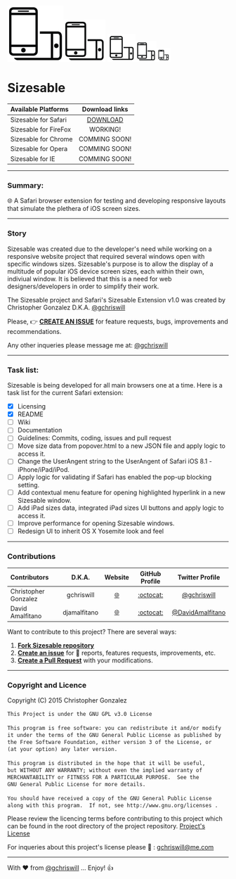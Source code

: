 ![Sizesable](/Sizesable.safariextension/icon-128.png)![Sizesable](/Sizesable.safariextension/icon-96.png) ![Sizesable](/Sizesable.safariextension/icon-64.png)![Sizesable](/Sizesable.safariextension/icon-48.png)![Sizesable](/Sizesable.safariextension/icon-32.png)

# Sizesable

| Available Platforms | Download links |
| :------------ | :---------------: |
| Sizesable for Safari | [DOWNLOAD](https://github.com/gchriswill/Sizesable/blob/master/Sizesable.safariextz?raw=true) |
| Sizesable for FireFox | WORKING! |
| Sizesable for Chrome | COMMING SOON! |
| Sizesable for Opera | COMMING SOON! |
| Sizesable for IE | COMMING SOON! |

---
### Summary:

:globe_with_meridians: A Safari browser extension for testing and developing responsive layouts that simulate the plethera of iOS screen sizes.

---

### Story
Sizesable was created due to the developer's need while working on a responsive website project that required several windows open with specific windows sizes. Sizesable's purpose is to allow the display of a multitude of popular iOS device screen sizes, each within their own, indiviual window. It is believed that this is a need for web designers/developers in order to simplify their work.

The Sizesable project and Safari's Sizesable Extension v1.0 was created by Christopher Gonzalez D.K.A. [@gchriswill](https://twitter.com/gchriswill)

Please, :point_right: [__CREATE AN ISSUE__](https://github.com/gchriswill/Sizesable/issues) for feature requests, bugs, improvements and recommendations. 

Any other inqueries please message me at: [@gchriswill](https://twitter.com/gchriswill)

---

### Task list:

Sizesable is being developed for all main browsers one at a time.
Here is a task list for the current Safari extension:

- [x] Licensing
- [x] README
- [ ] Wiki
- [ ] Documentation
- [ ] Guidelines: Commits, coding, issues and pull request
- [ ] Move size data from popover.html to a new JSON file and apply logic to access it.
- [ ] Change the UserAngent string to the UserAngent of Safari iOS 8.1 - iPhone/iPad/iPod.
- [ ] Apply logic for validating if Safari has enabled the pop-up blocking setting.
- [ ] Add contextual menu feature for opening highlighted hyperlink in a new Sizesable window.
- [ ] Add iPad sizes data, integrated iPad sizes UI buttons and apply logic to access it.
- [ ] Improve performance for opening Sizesable windows.
- [ ] Redesign UI to inherit OS X Yosemite look and feel 

---

### Contributions

| Contributors | D.K.A. | Website | GitHub Profile  | Twitter Profile |
| :--------------- | :---------------: | :---------------: | :---------------: | :---------------: |
| Christopher Gonzalez | gchriswill | [:globe_with_meridians:](http://www.gchriswill.me) |[:octocat:](https://github.com/gchriswill) | [@gchriswill](https://twitter.com/gchriswill) |
| David Amalfitano | djamalfitano | [:globe_with_meridians:](http://www.djamalfitano.me) |[:octocat:](https://github.com/djamalfitano) | [@DavidAmalfitano](https://twitter.com/@DavidAmalfitano) |

Want to contribute to this project? There are several ways:

1. [__Fork Sizesable repository__](https://github.com/gchriswill/Sizesable/fork)
2. [__Create an issue__](https://github.com/gchriswill/Sizesable/issues) for :bug: reports, features requests, improvements, etc.
3. [__Create a Pull Request__](https://github.com/gchriswill/Sizesable/compare/) with your modifications.

---

### Copyright and Licence
  
  Copyright (C) 2015 Christopher Gonzalez

    This Project is under the GNU GPL v3.0 License
    
    This program is free software: you can redistribute it and/or modify
    it under the terms of the GNU General Public License as published by
    the Free Software Foundation, either version 3 of the License, or
    (at your option) any later version.

    This program is distributed in the hope that it will be useful,
    but WITHOUT ANY WARRANTY; without even the implied warranty of
    MERCHANTABILITY or FITNESS FOR A PARTICULAR PURPOSE.  See the
    GNU General Public License for more details.

    You should have received a copy of the GNU General Public License
    along with this program.  If not, see http://www.gnu.org/licenses .

Please review the licencing terms before contributing to this project which can be found in the root directory of the project repository. [Project's License](https://github.com/gchriswill/Sizesable/blob/master/LICENSE)

For inqueries about this project's license please :e-mail: : [gchriswill@me.com](mailto:gchriswill@me.com)

---

With :heart: from [@gchriswill](https://twitter.com/gchriswill) ... Enjoy! :thumbsup:

